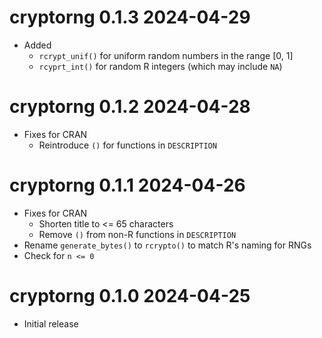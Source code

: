 
# cryptorng 0.1.3  2024-04-29

* Added
    * `rcrypt_unif()` for uniform random numbers in the range [0, 1]
    * `rcyprt_int()` for random R integers (which may include `NA`)

# cryptorng 0.1.2  2024-04-28

* Fixes for CRAN
    * Reintroduce `()` for functions in `DESCRIPTION`

# cryptorng 0.1.1  2024-04-26

* Fixes for CRAN
    * Shorten title to <= 65 characters
    * Remove `()` from non-R functions in `DESCRIPTION`
* Rename `generate_bytes()` to `rcrypto()` to match R's naming for RNGs
* Check for `n <= 0`

# cryptorng 0.1.0  2024-04-25

* Initial release
